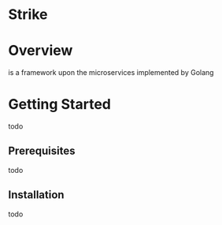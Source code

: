 # Strike

# Overview

is a framework upon the microservices implemented by Golang

# Getting Started

todo

## Prerequisites

todo

## Installation

todo

